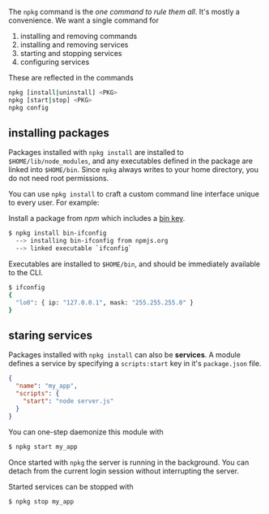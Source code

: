 The `npkg` command is the *one command to rule them all*.
It's mostly a convenience.
We want a single command for

1. installing and removing commands
2. installing and removing services
2. starting and stopping services
3. configuring services

These are reflected in the commands

```bash
npkg [install|uninstall] <PKG>
npkg [start|stop] <PKG>
npkg config
```

## installing packages

Packages installed with `npkg install` are installed to `$HOME/lib/node_modules`,
and any executables defined in the package are linked into `$HOME/bin`.
Since `npkg` always writes to your home directory,
you do not need root permissions.

You can use `npkg install` to craft a custom command line interface unique to every user.
For example:

Install a package from *npm* which includes a [bin key](https://github.com/groundwater/node-bin-ifconfig/blob/master/package.json#L12-L14).

```bash
$ npkg install bin-ifconfig
  --> installing bin-ifconfig from npmjs.org
  --> linked executable `ifconfig`
```

Executables are installed to `$HOME/bin`, and should be immediately available to the CLI.

```bash
$ ifconfig
{
  "lo0": { ip: "127.0.0.1", mask: "255.255.255.0" }
}
```

## staring services

Packages installed with `npkg install` can also be **services**.
A module defines a service by specifying a `scripts:start` key in it's `package.json` file.


```json
{
  "name": "my_app",
  "scripts": {
    "start": "node server.js"
  }
}
```

You can one-step daemonize this module with

```bash
$ npkg start my_app
```

Once started with `npkg` the server is running in the background.
You can detach from the current login session without interrupting the server.

Started services can be stopped with

```bash
$ npkg stop my_app
```
